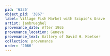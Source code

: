 ```yaml
---
pid: '6335'
object_pid: '3867'
label: Village Fish Market with Scipio's Grave
artist: janbrueghel
provenance_date: After 1965
provenance_location: Geneva
provenance_text: Gallery of David H. Koetser
collection: provenance
order: '2066'
---
```

